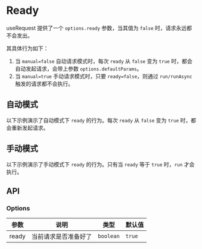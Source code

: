 # Ready

useRequest 提供了一个 `options.ready` 参数，当其值为 `false` 时，请求永远都不会发出。

其具体行为如下：

1. 当 `manual=false` 自动请求模式时，每次 `ready` 从 `false` 变为 `true` 时，都会自动发起请求，会带上参数 `options.defaultParams`。
2. 当 `manual=true` 手动请求模式时，只要 `ready=false`，则通过 `run/runAsync` 触发的请求都不会执行。

## 自动模式

以下示例演示了自动模式下 `ready` 的行为。每次 `ready` 从 `false` 变为 `true` 时，都会重新发起请求。

<code src="./demo/ready.tsx"></code>

## 手动模式

以下示例演示了手动模式下 `ready` 的行为。只有当 `ready` 等于 `true` 时，`run` 才会执行。

<code src="./demo/manualReady.tsx"></code>

## API

### Options

| 参数  | 说明                 | 类型      | 默认值 |
| ----- | -------------------- | --------- | ------ |
| ready | 当前请求是否准备好了 | `boolean` | `true` |
